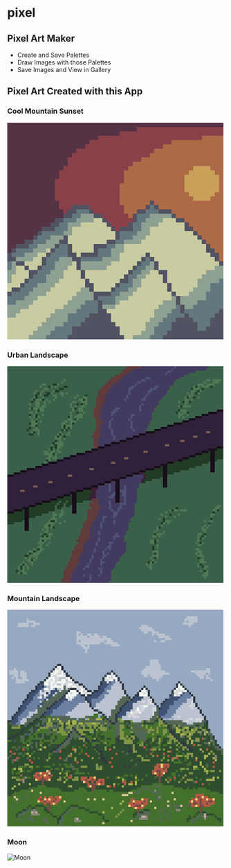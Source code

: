 # pixel

## Pixel Art Maker

- Create and Save Palettes
- Draw Images with those Palettes
- Save Images and View in Gallery

## Pixel Art Created with this App

### Cool Mountain Sunset
![Cool Mountain Sunset](media/art/Cool_Mountain_Sunset.png)

### Urban Landscape
![Urban Landscape](media/art/urban_landscape_6.png)

### Mountain Landscape
![Mountain Landscape](media/art/Mountain_Landscape.png)

### Moon
![Moon](media/art/Mountain_2.png)
